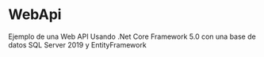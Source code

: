 # WebApi
Ejemplo de una Web API Usando .Net Core Framework 5.0 con una base de datos SQL Server 2019 y EntityFramework

